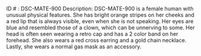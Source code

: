 ID # : DSC-MATE-900
Description: DSC-MATE-900 is a female human with unusual physical features. She has bright orange stripes on her cheeks and a red lip that is always visible, even when she is not speaking. Her eyes are blue and resembled those of a clown, which can be unnerving to some. Her head is often seen wearing a retro cap and has a 2 color band on her forehead. She also wears a red cross earring and a gold chain necklace. Lastly, she wears a normal gas mask as an accessory.